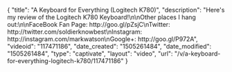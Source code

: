 {
    "title": "A Keyboard for Everything (Logitech K780)",
    "description": "Here's my review of the Logitech K780 Keyboard!\n\nOther places I hang out:\n\nFaceBook Fan Page: http:\/\/goo.gl\/pZsjC\nTwitter: http:\/\/twitter.com\/soldierknowbest\nInstagram: http:\/\/instagram.com\/markwatson\nGoogle+: http:\/\/goo.gl\/P972A",
    "videoid": "117471186",
    "date_created": "1505261484",
    "date_modified": "1505261484",
    "type": "captivate",
    "layout": "video",
    "url": "\/v\/a-keyboard-for-everything-logitech-k780\/117471186"
}